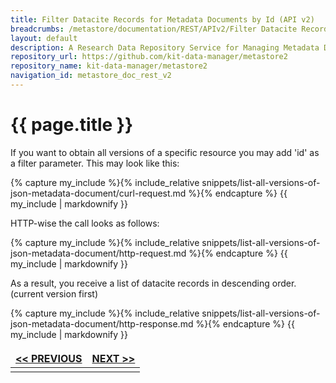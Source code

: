 ```yaml
---
title: Filter Datacite Records for Metadata Documents by Id (API v2)
breadcrumbs: /metastore/documentation/REST/APIv2/Filter Datacite Records for Metadata Documents by Id
layout: default
description: A Research Data Repository Service for Managing Metadata Documents based on JSON or XML.
repository_url: https://github.com/kit-data-manager/metastore2
repository_name: kit-data-manager/metastore2
navigation_id: metastore_doc_rest_v2
---
```


# {{ page.title }}

If you want to obtain all versions of a specific resource you may add 'id' as
a filter parameter. This may look like this:

{% capture my_include %}{% include_relative snippets/list-all-versions-of-json-metadata-document/curl-request.md %}{% endcapture %}
{{ my_include | markdownify }}

HTTP-wise the call looks as follows: 

{% capture my_include %}{% include_relative snippets/list-all-versions-of-json-metadata-document/http-request.md %}{% endcapture %}
{{ my_include | markdownify }}

As a result, you receive a list of datacite records in descending order.
(current version first)

{% capture my_include %}{% include_relative snippets/list-all-versions-of-json-metadata-document/http-response.md %}{% endcapture %}
{{ my_include | markdownify }}

<style>
td, th {
   border: none!important;
}
</style>
|[<< PREVIOUS](find-metadata-records.html)| [NEXT >>](filter-metadata-records-by-related-resource.html) |
|:----|----:|
| | |

